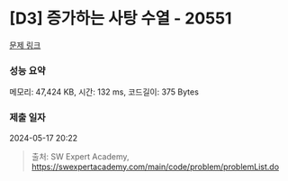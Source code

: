 # [D3] 증가하는 사탕 수열 - 20551 

[문제 링크](https://swexpertacademy.com/main/code/problem/problemDetail.do?contestProbId=AY4XhKTKU0IDFARM) 

### 성능 요약

메모리: 47,424 KB, 시간: 132 ms, 코드길이: 375 Bytes

### 제출 일자

2024-05-17 20:22



> 출처: SW Expert Academy, https://swexpertacademy.com/main/code/problem/problemList.do
